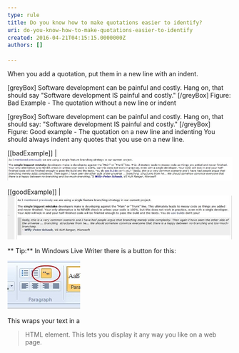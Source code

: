 ```yaml
---
type: rule
title: Do you know how to make quotations easier to identify?
uri: do-you-know-how-to-make-quotations-easier-to-identify
created: 2016-04-21T04:15:15.0000000Z
authors: []

---
```


When you add a quotation, put them in a new line with an indent.
 
[greyBox]  Software development can be painful and costly. Hang on, that should say "Software development IS painful and costly."  [/greyBox]
Figure: Bad Example - The quotation without a new line or indent


[greyBox]  Software development can be painful and costly. Hang on, that should say:
  "Software development IS painful and costly."  [/greyBox]
Figure: Good example - The quotation on a new line and indenting
You should always indent any quotes that you use on a new line.


[[badExample]]
| ![It is hard to tell where the quote is](bad-example-adding-quotations.jpg)


[[goodExample]]
| ![It is obvious that this is a quote and it is laid out nicely.](good-example-adding-quotations.jpg)

**
Tip:** In Windows Live Writer there is a button for this:


![Use the Quote button in Windows Live Writer](how-to-add-quote.jpg)


This wraps your text in a 

> HTML element. This lets you display it any way you like on a web page.
